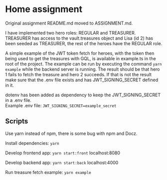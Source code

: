 # Home assignment

Original assignment README.md moved to ASSIGNMENT.md.

I have implemented two hero roles: REGULAR and TREASURER. TREASURER has access to the vault.treasures object and Lisa (id 2) has been seeded as TREASURER, the rest of the heroes have the REGULAR role.  
  
A simple example of the JWT token fetch for heroes, with the token then being used to get the treasures with GQL, is available in example.ts in the root of the project. The example can be run by executing the command `yarn example` while the backend server is running. The result should be that hero 1 fails to fetch the treasure and hero 2 succeeds. If that is not the result make sure that the .env file exists and has JWT_SIGNING_SECRET defined in it.  
  
dotenv has been added as dependency to keep the JWT_SIGNING_SECRET in a .env file.  
Example .env file:
`JWT_SIGNING_SECRET=example_secret`

## Scripts

Use yarn instead of npm, there is some bug with npm and Docz.

Install dependencies: `yarn`

Develop frontend app: `yarn start:front` localhost:8080

Develop backend app: `yarn start:back` localhost:4000

Run treasure fetch example: `yarn example`